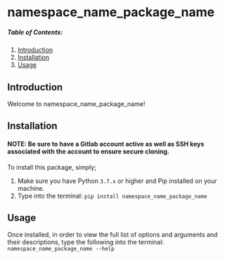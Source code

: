 # namespace_name_package_name

##### Table of Contents:

1. [Introduction](#introduction)
2. [Installation](#installation)
3. [Usage](#usage)

## Introduction <a name='introduction'></a>

Welcome to namespace_name_package_name!

## Installation <a name='installation'></a>

#### NOTE: Be sure to have a Gitlab account active as well as SSH keys associated with the account to ensure secure cloning.

To install this package, simply;

1. Make sure you have Python `3.7.x` or higher and Pip installed on your machine.
2. Type into the terminal: `pip install namespace_name_package_name`

## Usage <a name='usage'></a>

Once installed, in order to view the full list of options and arguments and their
descriptions, type the following into the terminal: `namespace_name_package_name --help`
